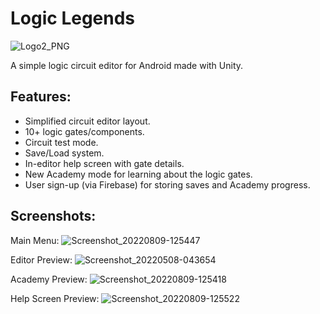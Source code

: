 # Logic Legends

![Logo2_PNG](https://user-images.githubusercontent.com/26748231/183709926-3be56464-e997-4008-9de2-9a1df1b67914.png)

A simple logic circuit editor for Android made with Unity. 

## Features:
- Simplified circuit editor layout.
- 10+ logic gates/components.
- Circuit test mode.
- Save/Load system.
- In-editor help screen with gate details.
- New Academy mode for learning about the logic gates.
- User sign-up (via Firebase) for storing saves and Academy progress.

## Screenshots:

Main Menu:
![Screenshot_20220809-125447](https://user-images.githubusercontent.com/26748231/183713406-2c58cc4f-f5c0-4152-8cf8-f9e28aeed1cb.png)

Editor Preview:
![Screenshot_20220508-043654](https://user-images.githubusercontent.com/26748231/183710526-0f2adcd2-39a7-4ae3-9ed1-9c19ddae5710.png)

Academy Preview: 
![Screenshot_20220809-125418](https://user-images.githubusercontent.com/26748231/183713940-17951d94-a5c5-4fdd-a90e-7ce4167f1c88.png)

Help Screen Preview:
![Screenshot_20220809-125522](https://user-images.githubusercontent.com/26748231/183714137-5a718721-aaa6-494e-b219-9ff982417579.png)



